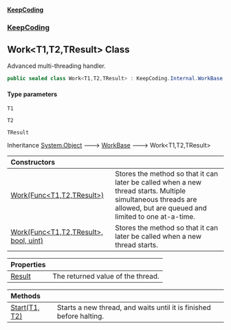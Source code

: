 #### [KeepCoding](index.md 'index')
### [KeepCoding](KeepCoding.md 'KeepCoding')
## Work&lt;T1,T2,TResult&gt; Class
Advanced multi-threading handler.  
```csharp
public sealed class Work<T1,T2,TResult> : KeepCoding.Internal.WorkBase
```
#### Type parameters
<a name='KeepCoding.Work.T1.T2.TResult..T1'></a>
`T1`  
  
<a name='KeepCoding.Work.T1.T2.TResult..T2'></a>
`T2`  
  
<a name='KeepCoding.Work.T1.T2.TResult..TResult'></a>
`TResult`  
  

Inheritance [System.Object](https://docs.microsoft.com/en-us/dotnet/api/System.Object 'System.Object') &#129106; [WorkBase](WorkBase.md 'KeepCoding.Internal.WorkBase') &#129106; Work&lt;T1,T2,TResult&gt;  

| Constructors | |
| :--- | :--- |
| [Work(Func&lt;T1,T2,TResult&gt;)](Work.T1.T2.TResult...ctor.hFJvAsaHVj8W9tPxFFdb9g.md 'KeepCoding.Work&lt;T1,T2,TResult&gt;.Work(System.Func&lt;T1,T2,TResult&gt;)') | Stores the method so that it can later be called when a new thread starts. Multiple simultaneous threads are allowed, but are queued and limited to one at-a-time.<br/> |
| [Work(Func&lt;T1,T2,TResult&gt;, bool, uint)](Work.T1.T2.TResult...ctor.KOIrEua3SD0eMBxgH1sAGg.md 'KeepCoding.Work&lt;T1,T2,TResult&gt;.Work(System.Func&lt;T1,T2,TResult&gt;, bool, uint)') | Stores the method so that it can later be called when a new thread starts.<br/> |

| Properties | |
| :--- | :--- |
| [Result](Work.T1.T2.TResult..Result.md 'KeepCoding.Work&lt;T1,T2,TResult&gt;.Result') | The returned value of the thread.<br/> |

| Methods | |
| :--- | :--- |
| [Start(T1, T2)](Work.T1.T2.TResult..Start.BF.ogjrRlqUOI5p.bZv0xg.md 'KeepCoding.Work&lt;T1,T2,TResult&gt;.Start(T1, T2)') | Starts a new thread, and waits until it is finished before halting.<br/> |
